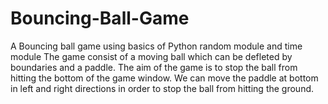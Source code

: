 # Bouncing-Ball-Game
A Bouncing ball game using basics of Python random module and time module 
The game consist of a moving ball which can be defleted by boundaries and a paddle.
The aim of the game is to stop the ball from hitting the bottom of the game window.
We can move the paddle at bottom in left and right directions in order to stop the ball from hitting the ground.
